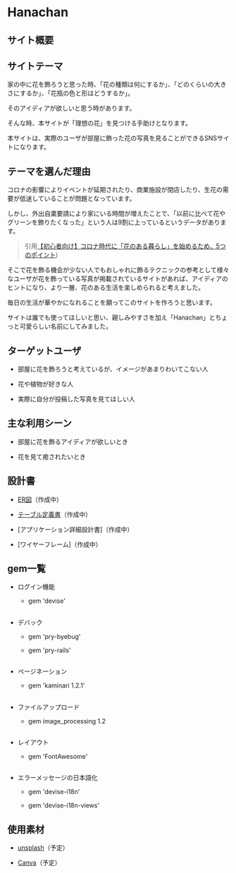 # Hanachan

## サイト概要

## サイトテーマ

家の中に花を飾ろうと思った時、「花の種類は何にするか」、「どのくらいの大きさにするか」、「花瓶の色と形はどうするか」。

そのアイディアが欲しいと思う時があります。

そんな時、本サイトが「理想の花」を見つける手助けとなります。

本サイトは、実際のユーザが部屋に飾った花の写真を見ることができるSNSサイトになります。

## テーマを選んだ理由

コロナの影響によりイベントが延期されたり、商業施設が閉店したり、生花の需要が低迷していることが問題となっています。

しかし、外出自粛要請により家にいる時間が増えたことで、「以前に比べて花やグリーンを飾りたくなった」という人は9割に上っているというデータがあります。

> 引用[【初心者向け】コロナ時代に「花のある暮らし」を始めるため、5つのポイント](https://www.huffingtonpost.jp/entry/story_jp_5ee03d74c5b61417f817be78))

そこで花を飾る機会が少ない人でもおしゃれに飾るテクニックの参考として様々なユーザが花を飾っている写真が掲載されているサイトがあれば、アイディアのヒントになり、より一層、花のある生活を楽しめられると考えました。

毎日の生活が華やかになれることを願ってこのサイトを作ろうと思います。

サイトは誰でも使ってほしいと思い、親しみやすさを加え「Hanachan」とちょっと可愛らしい名前にしてみました。

## ターゲットユーザ

- 部屋に花を飾ろうと考えているが、イメージがあまりわいてこない人

- 花や植物が好きな人

- 実際に自分が投稿した写真を見てほしい人

## 主な利用シーン

- 部屋に花を飾るアイディアが欲しいとき

- 花を見て癒されたいとき

## 設計書

- [ER図](https://app.diagrams.net/#G1pIJYoECayg2zmK2DTHtsihS6Ts72cRUt)（作成中）

- [テーブル定義書](https://docs.google.com/spreadsheets/d/1HGsPrEZvctHzRUyFvG2v9C5LtvTCfTEuPhe_9vRxOY0/edit#gid=1373217982)（作成中）

- [アプリケーション詳細設計書]（作成中）

- [ワイヤーフレーム]（作成中）

## gem一覧

- ログイン機能

  - gem 'devise'

##

- デバック

  - gem 'pry-byebug'

  - gem 'pry-rails'

##

- ページネーション

  - gem 'kaminari 1.2.1'

##

- ファイルアップロード

  - gem image_processing 1.2

##

- レイアウト

  - gem 'FontAwesome'

##

- エラーメッセージの日本語化

  - gem 'devise-i18n'

  - gem 'devise-i18n-views'

## 使用素材

- [unsplash](https://unsplash.com/ja)（予定）

- [Canva](https://www.canva.com/)（予定）